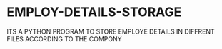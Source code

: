 # EMPLOY-DETAILS-STORAGE
ITS A PYTHON PROGRAM TO STORE EMPLOYE DETAILS IN DIFFRENT FILES ACCORDING TO THE COMPONY
